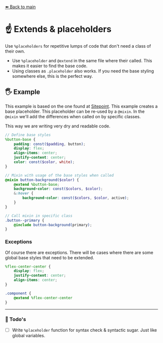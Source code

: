 [⬅️ Back to main](README.md)

# ☝️ Extends & placeholders
Use `%placeholders` for repetitive lumps of code that don't need a class of their own.

- Use `%placeholder` and `@extend` in the same file where their called. This makes it easier to find the base code.
- Using classes as `.placeholder` also works. If you need the base styling somewhere else, this is the perfect way.

## 🖐 Example
This example is based on the one found at [Sitepoint](https://www.sitepoint.com/8-tips-help-get-best-sass/). This example creates a base placeholder. This placeholder can be re-used by a `@mixin`. In the `@mixin` we'll add the differences when called on by specific classes.

This way we are writing very dry and readable code.

```scss
// Define base styles
%button-base {
    padding: const($padding, button);
    display: flex;
    align-items: center;
    justify-content: center;
    color: const($color, white);
}

// Mixin with usage of the base styles when called
@mixin button-background($color) {
    @extend %button-base;
    background-color: const($colors, $color);
    &:hover {
        background-color: const($colors, $color, active);
    }
}

// Call mixin in specific class
.button--primary {
    @include button-background(primary);
}
```

### Exceptions
Of course there are exceptions. There will be cases where there are some global base styles that need to be extended.
```scss
%flex-center-center {
    display: flex;
    justify-content: center;
    align-items: center;
}

.component {
    @extend %flex-center-center
}
```

---

### 🚧 Todo's
- [ ] Write `%placeholder` function for syntax check & syntactic sugar. Just like global variables.